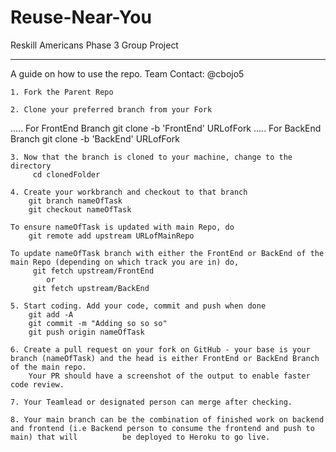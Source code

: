 # Reuse-Near-You
Reskill Americans Phase 3 Group Project

****************

A guide on how to use the repo.
Team Contact: @cbojo5

    1. Fork the Parent Repo

    2. Clone your preferred branch from your Fork
   ..... For FrontEnd Branch
          git clone -b 'FrontEnd' URLofFork
   ..... For BackEnd Branch
          git clone -b 'BackEnd' URLofFork

    3. Now that the branch is cloned to your machine, change to the directory
         cd clonedFolder
 
    4. Create your workbranch and checkout to that branch
        git branch nameOfTask
        git checkout nameOfTask  
     
    To ensure nameOfTask is updated with main Repo, do
        git remote add upstream URLofMainRepo

    To update nameOfTask branch with either the FrontEnd or BackEnd of the main Repo (depending on which track you are in) do,
         git fetch upstream/FrontEnd
            or
         git fetch upstream/BackEnd

    5. Start coding. Add your code, commit and push when done
        git add -A
        git commit -m "Adding so so so"
        git push origin nameOfTask

    6. Create a pull request on your fork on GitHub - your base is your branch (nameOfTask) and the head is either FrontEnd or BackEnd Branch of the main repo.
        Your PR should have a screenshot of the output to enable faster code review. 
   
    7. Your Teamlead or designated person can merge after checking.

    8. Your main branch can be the combination of finished work on backend and frontend (i.e Backend person to consume the frontend and push to main) that will          be deployed to Heroku to go live.




